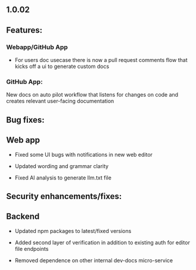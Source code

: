 ## 1.0.02

## Features:

### Webapp/GitHub App

* For users doc usecase there is now a pull request comments flow that kicks off a ui to generate custom docs

### GitHub App:

New docs on auto pilot workflow that listens for changes on code and creates relevant user-facing documentation

## Bug fixes:

## Web app

* Fixed some UI bugs with notifications in new web editor

* Updated wording and grammar clarity

* Fixed AI analysis to generate llm.txt file

## Security enhancements/fixes:

## Backend

* Updated npm packages to latest/fixed versions

* Added second layer of verification in addition to existing auth for editor file endpoints

* Removed dependence on other internal dev-docs micro-service
